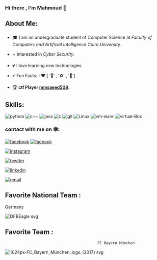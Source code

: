 ### Hi there , I'm Mahmoud 👋

## About Me:
###
* 🎓 I am an undergraduate student of Computer Science at *Faculty of Computers and Artificial Intelligence Cairo University*.

* ⭐ Interested in _Cyber Security_.

* 💕 I love learning new technologies

* ⚡ Fun Facts: I ❤️ [ '📖' , '⚽' , '🎥']

* 🏆 __ctf Player [mmsaeed509](https://cybertalents.com/dashboard).__

## Skills:
![python](https://img.icons8.com/color/48/000000/python.png)
![c++](https://img.icons8.com/color/48/000000/c-plus-plus-logo.png)
![java](https://img.icons8.com/color/48/000000/java-coffee-cup-logo--v1.png)
![c](https://img.icons8.com/color/48/000000/c-programming.png)
![git](https://img.icons8.com/color/48/000000/git.png)
![Linux](https://img.icons8.com/color/48/000000/linux--v2.png)
![vm-ware](https://img.icons8.com/color/50/000000/old-vmware-logo.png)
![virtual-Box](https://img.icons8.com/color/48/000000/virtualbox.png)


### contact with me on 🕸️: 

[![facebook](https://img.icons8.com/fluency/48/000000/facebook-new.png)](https://www.facebook.com/engrody.linux.5/)
[![facbook](https://img.icons8.com/fluency/48/000000/facebook-new.png)](https://www.facebook.com/profile.php?id=100051122386367)

[![instagram](https://img.icons8.com/fluency/48/000000/instagram-new.png)](https://www.instagram.com/mmsaeed509/)


[![tewtter](https://img.icons8.com/doodle/48/000000/old-twitter-logo.png)](https://twitter.com/Mahmoudzil4)


[![linkedin](https://img.icons8.com/color/48/000000/linkedin.png)](https://www.linkedin.com/in/mahmoud-mohamed-said-ahmed-a934b21a5/?fbclid=IwAR0Rd44zZ5v5k6AYz5sgWESonJiUTbAza0oYKxxJsXieK8Muvia59vu-0io)

[![gmail](https://img.icons8.com/color/50/000000/gmail--v1.png)](mmsaeed509@gmail.com)



## Favorite National Team :
  Germany



![DFBEagle svg](https://user-images.githubusercontent.com/62524855/129447864-0cbaff11-cbc7-41fc-bb4d-808d702349a2.png)




## Favorite Team :

                                              FC Bayern München 

![1024px-FC_Bayern_München_logo_(2017) svg](https://user-images.githubusercontent.com/62524855/128869821-19d89dc1-201b-413f-9360-78d7044576fd.png)









<!--
**mmsaeed509/mmsaeed509** is a ✨ _special_ ✨ repository because its `README.md` (this file) appears on your GitHub profile.

Here are some ideas to get you started:

- 🔭 I’m currently working on ...
- 🌱 I’m currently learning ...
- 👯 I’m looking to collaborate on ...
- 🤔 I’m looking for help with ...
- 💬 Ask me about ...
- 📫 How to reach me: ...
- 😄 Pronouns: ...
- ⚡ Fun fact: ...
-->
